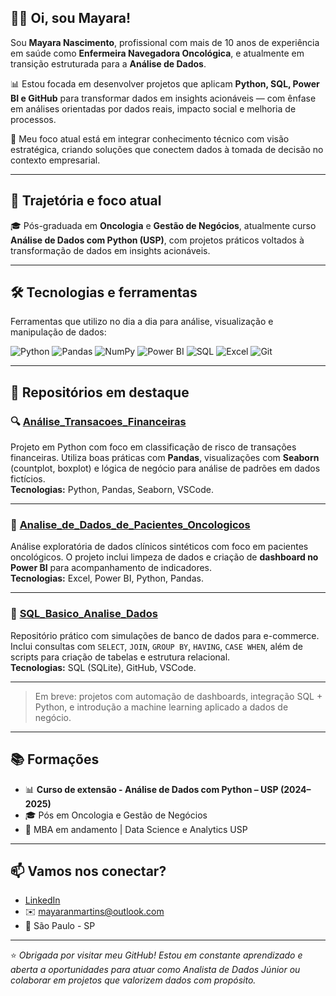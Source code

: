 ## ✌🏼 Oi, sou Mayara!

Sou **Mayara Nascimento**, profissional com mais de 10 anos de experiência em saúde como **Enfermeira Navegadora Oncológica**, e atualmente em transição estruturada para a **Análise de Dados**.

📊 Estou focada em desenvolver projetos que aplicam **Python, SQL, Power BI e GitHub** para transformar dados em insights acionáveis — com ênfase em análises orientadas por dados reais, impacto social e melhoria de processos.

🔎 Meu foco atual está em integrar conhecimento técnico com visão estratégica, criando soluções que conectem dados à tomada de decisão no contexto empresarial.


---

## 💼 Trajetória e foco atual

🎓 Pós-graduada em **Oncologia** e **Gestão de Negócios**, atualmente curso **Análise de Dados com Python (USP)**, com projetos práticos voltados à transformação de dados em insights acionáveis.

---

## 🛠️ Tecnologias e ferramentas

Ferramentas que utilizo no dia a dia para análise, visualização e manipulação de dados:

![Python](https://img.shields.io/badge/Python-3776AB?style=for-the-badge&logo=python&logoColor=white)
![Pandas](https://img.shields.io/badge/Pandas-150458?style=for-the-badge&logo=pandas&logoColor=white)
![NumPy](https://img.shields.io/badge/Numpy-013243?style=for-the-badge&logo=numpy&logoColor=white)
![Power BI](https://img.shields.io/badge/Power%20BI-F2C811?style=for-the-badge&logo=powerbi&logoColor=black)
![SQL](https://img.shields.io/badge/SQL-336791?style=for-the-badge&logo=postgresql&logoColor=white)
![Excel](https://img.shields.io/badge/Microsoft%20Excel-217346?style=for-the-badge&logo=microsoftexcel&logoColor=white)
![Git](https://img.shields.io/badge/Git-F05032?style=for-the-badge&logo=git&logoColor=white)

---

## 📌 Repositórios em destaque

### 🔍 [Análise_Transacoes_Financeiras](https://github.com/mayaranm/analise-transacoes-financeiras)
Projeto em Python com foco em classificação de risco de transações financeiras. Utiliza boas práticas com **Pandas**, visualizações com **Seaborn** (countplot, boxplot) e lógica de negócio para análise de padrões em dados fictícios.  
**Tecnologias:** Python, Pandas, Seaborn, VSCode.

---

### 🧪 [Analise_de_Dados_de_Pacientes_Oncologicos](https://github.com/mayaranm/Analise_de_Dados_de_Pacientes_Oncologicos)
Análise exploratória de dados clínicos sintéticos com foco em pacientes oncológicos. O projeto inclui limpeza de dados e criação de **dashboard no Power BI** para acompanhamento de indicadores.  
**Tecnologias:** Excel, Power BI, Python, Pandas.

---

### 🧮 [SQL_Basico_Analise_Dados](https://github.com/mayaranm/sql_basico_analise_dados)
Repositório prático com simulações de banco de dados para e-commerce. Inclui consultas com `SELECT`, `JOIN`, `GROUP BY`, `HAVING`, `CASE WHEN`, além de scripts para criação de tabelas e estrutura relacional.  
**Tecnologias:** SQL (SQLite), GitHub, VSCode.

---

> Em breve: projetos com automação de dashboards, integração SQL + Python, e introdução a machine learning aplicado a dados de negócio.



---

## 📚 Formações

- 📊 **Curso de extensão -  Análise de Dados com Python – USP (2024–2025)**
- 🎓 Pós em Oncologia e Gestão de Negócios
- 🧠 MBA em andamento | Data Science e Analytics USP 


---

## 📫 Vamos nos conectar?

- [LinkedIn](https://www.linkedin.com/in/mayaranmartins)
- ✉️ mayaranmartins@outlook.com
- 📍 São Paulo - SP

---

⭐ *Obrigada por visitar meu GitHub! Estou em constante aprendizado e aberta a oportunidades para atuar como Analista de Dados Júnior ou colaborar em projetos que valorizem dados com propósito.*

